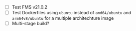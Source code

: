 - [ ] Test FMS v21.0.2
- [ ] Test Dockerfiles using `ubuntu` instead of `amd64/ubuntu` and `arm64v8/ubuntu` for a multiple architechture image 
- [ ] Multi-stage build?